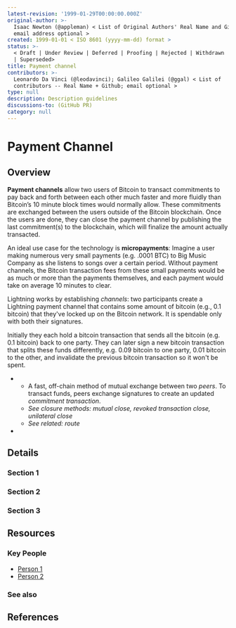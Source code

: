 ```yaml
---
latest-revision: '1999-01-29T00:00:00.000Z'
original-author: >-
  Isaac Newton (@appleman) < List of Original Authors' Real Name and Github;
  email address optional >
created: 1999-01-01 < ISO 8601 (yyyy-mm-dd) format >
status: >-
  < Draft | Under Review | Deferred | Proofing | Rejected | Withdrawn | Accepted
  | Superseded>
title: Payment channel
contributors: >-
  Leonardo Da Vinci (@leodavinci); Galileo Galilei (@ggal) < List of
  contributors -- Real Name + Github; email optional >
type: null
description: Description guidelines
discussions-to: (GitHub PR)
category: null
---
```


# Payment Channel

## Overview

**Payment channels** allow two users of Bitcoin to transact commitments to pay back and forth between each other much faster and more fluidly than Bitcoin’s 10 minute block times would normally allow. These commitments are exchanged between the users outside of the Bitcoin blockchain. Once the users are done, they can close the payment channel by publishing the last commitment\(s\) to the blockchain, which will finalize the amount actually transacted.

An ideal use case for the technology is **micropayments**: Imagine a user making numerous very small payments \(e.g. .0001 BTC\) to Big Music Company as she listens to songs over a certain period. Without payment channels, the Bitcoin transaction fees from these small payments would be as much or more than the payments themselves, and each payment would take on average 10 minutes to clear.



Lightning works by establishing _channels_: two participants create a Lightning payment channel that contains some amount of bitcoin \(e.g., 0.1 bitcoin\) that they've locked up on the Bitcoin network. It is spendable only with both their signatures.

Initially they each hold a bitcoin transaction that sends all the bitcoin \(e.g. 0.1 bitcoin\) back to one party. They can later sign a new bitcoin transaction that splits these funds differently, e.g. 0.09 bitcoin to one party, 0.01 bitcoin to the other, and invalidate the previous bitcoin transaction so it won't be spent.



* * A fast, off-chain method of mutual exchange between two _peers_. To transact funds, peers exchange signatures to create an updated _commitment transaction_.
  * _See closure methods: mutual close, revoked transaction close, unilateral close_
  * _See related: route_
* 
## Details

### Section 1



### Section 2

### Section 3

## Resources

### Key People

* [Person 1](payment-channel.md)
* [Person 2](payment-channel.md)

### See also

## References

